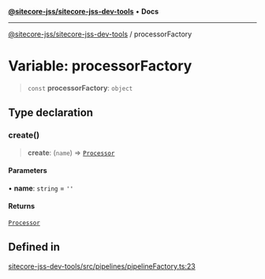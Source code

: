 [**@sitecore-jss/sitecore-jss-dev-tools**](../README.md) • **Docs**

***

[@sitecore-jss/sitecore-jss-dev-tools](../README.md) / processorFactory

# Variable: processorFactory

> `const` **processorFactory**: `object`

## Type declaration

### create()

> **create**: (`name`) => [`Processor`](../interfaces/Processor.md)

#### Parameters

• **name**: `string` = `''`

#### Returns

[`Processor`](../interfaces/Processor.md)

## Defined in

[sitecore-jss-dev-tools/src/pipelines/pipelineFactory.ts:23](https://github.com/Sitecore/jss/blob/ff400466a8d16483c667d9a837e1247d6192035e/packages/sitecore-jss-dev-tools/src/pipelines/pipelineFactory.ts#L23)
